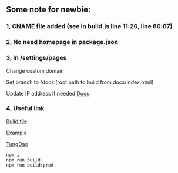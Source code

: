 ## Some note for newbie:

### 1, CNAME file added (see in build.js line 11:20, line 80:87)

### 2, No need homepage in package.json

### 3, In /settings/pages

Change custom domain

Set branch to /docs (root path to build from docs/index.html) 

Update IP address if needed [Docs](https://docs.github.com/en/pages/configuring-a-custom-domain-for-your-github-pages-site/managing-a-custom-domain-for-your-github-pages-site)

### 4, Useful link

[Build file](https://www.webdevdrops.com/en/build-static-site-generator-nodejs-8969ebe34b22/?fbclid=IwAR1aQi7l0VhkeZ61oLsO-DBGyCwHo8iwclU5twU2HQe8KCqBunSv-jF47pM)

[Example](https://github.com/doug2k1/nanogen/tree/legacy)

[TungDao](https://github.com/dao-duc-tung/dao-duc-tung.github.io)

```
npm i
npm run build
npm run build:prod
```
